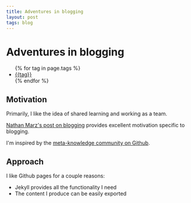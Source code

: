 ```yaml
---
title: Adventures in blogging
layout: post
tags: blog
---
```



# Adventures in blogging

<ul class="tags">
{% for tag in page.tags %}
  <li><a href="/tags#{{tag}}">{{tag}}</a></li>
{% endfor %}
</ul>

## Motivation

Primarily, I like the idea of shared learning and working as a team.

[Nathan Marz's post on blogging](http://nathanmarz.com/blog/you-should-blog-even-if-you-have-no-readers.html) provides excellent motivation specific to blogging.

I'm inspired by the [meta-knowledge community on Github](https://github.com/RichardLitt/meta-knowledge).

## Approach

I like Github pages for a couple reasons:

* Jekyll provides all the functionality I need
* The content I produce can be easily exported

